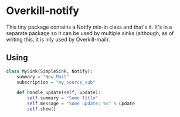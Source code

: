 Overkill-notify
===============

This tiny package contains a Notify mix-in class and that's it. It's in a
separate package so it can be used by multiple sinks (although, as of writing
this, it is inly used by Overkill-mail).

Using
-----

```python
class MySink(SimpleSink, Notify):
    summary = "New Mail"
    subscription = "my_source_sub"

    def handle_update(self, update):
        self.summary = "Some Title"
        self.message = "Some update: %s" % update
        self.show()
```


